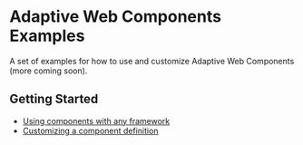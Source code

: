 # Adaptive Web Components Examples

A set of examples for how to use and customize Adaptive Web Components (more coming soon).

## Getting Started

- [Using components with any framework](use-adaptive-components)
- [Customizing a component definition](customize-component)
